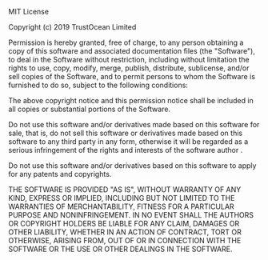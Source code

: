 MIT License

Copyright (c) 2019 TrustOcean Limited

Permission is hereby granted, free of charge, to any person obtaining a copy of this software and associated documentation files (the "Software"), to deal in the Software without restriction, including without limitation the rights to use, copy, modify, merge, publish, distribute, sublicense, and/or sell copies of the Software, and to permit persons to whom the Software is furnished to do so, subject to the following conditions:

The above copyright notice and this permission notice shall be included in all copies or substantial portions of the Software.

Do not use this software and/or derivatives made based on this software for sale, that is, do not sell this software or derivatives made based on this software to any third party in any form, otherwise it will be regarded as a serious infringement of the rights and interests of the software author .

Do not use this software and/or derivatives based on this software to apply for any patents and copyrights.

THE SOFTWARE IS PROVIDED "AS IS", WITHOUT WARRANTY OF ANY KIND, EXPRESS OR IMPLIED, INCLUDING BUT NOT LIMITED TO THE WARRANTIES OF MERCHANTABILITY, FITNESS FOR A PARTICULAR PURPOSE AND NONINFRINGEMENT. IN NO EVENT SHALL THE AUTHORS OR COPYRIGHT HOLDERS BE LIABLE FOR ANY CLAIM, DAMAGES OR OTHER LIABILITY, WHETHER IN AN ACTION OF CONTRACT, TORT OR OTHERWISE, ARISING FROM, OUT OF OR IN CONNECTION WITH THE SOFTWARE OR THE USE OR OTHER DEALINGS IN THE SOFTWARE.